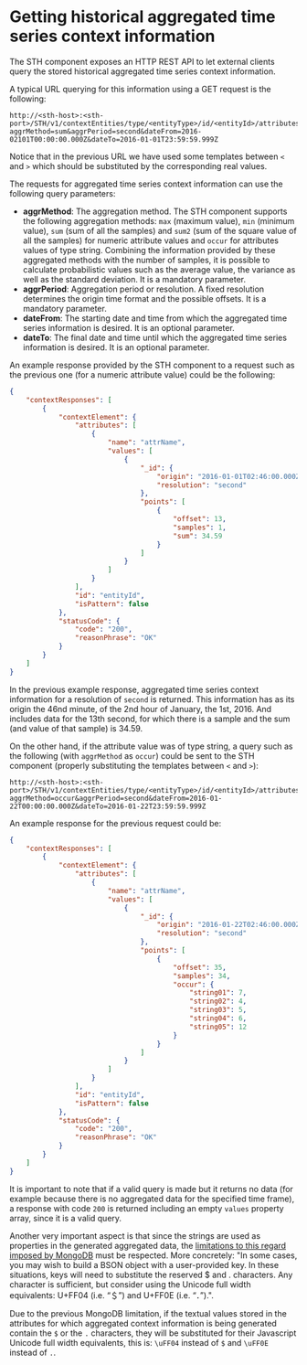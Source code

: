 # Getting historical aggregated time series context information

The STH component exposes an HTTP REST API to let external clients query the stored historical aggregated time series context information.

A typical URL querying for this information using a GET request is the following:

```
http://<sth-host>:<sth-port>/STH/v1/contextEntities/type/<entityType>/id/<entityId>/attributes/<attrName>?aggrMethod=sum&aggrPeriod=second&dateFrom=2016-02101T00:00:00.000Z&dateTo=2016-01-01T23:59:59.999Z
```

Notice that in the previous URL we have used some templates between `<` and `>` which should be substituted by the corresponding real values.

The requests for aggregated time series context information can use the following query parameters:

* **aggrMethod**: The aggregation method. The STH component supports the following aggregation methods: `max` (maximum value), `min` (minimum value), `sum` (sum of all the samples) and `sum2` (sum of the square value of all the samples) for numeric attribute values and `occur` for attributes values of type string. Combining the information provided by these aggregated methods with the number of samples, it is possible to calculate probabilistic values such as the average value, the variance as well as the standard deviation. It is a mandatory parameter.
* **aggrPeriod**: Aggregation period or resolution. A fixed resolution determines the origin time format and the possible offsets. It is a mandatory parameter.
* **dateFrom**: The starting date and time from which the aggregated time series information is desired. It is an optional parameter.
* **dateTo**: The final date and time until which the aggregated time series information is desired. It is an optional parameter.

An example response provided by the STH component to a request such as the previous one (for a numeric attribute value) could be the following:
```json
{
    "contextResponses": [
        {
            "contextElement": {
                "attributes": [
                    {
                        "name": "attrName",
                        "values": [
                            {
                                "_id": {
                                    "origin": "2016-01-01T02:46:00.000Z",
                                    "resolution": "second"
                                },
                                "points": [
                                    {
                                        "offset": 13,
                                        "samples": 1,
                                        "sum": 34.59
                                    }
                                ]
                            }
                        ]
                    }
                ],
                "id": "entityId",
                "isPattern": false
            },
            "statusCode": {
                "code": "200",
                "reasonPhrase": "OK"
            }
        }
    ]
}
```

In the previous example response, aggregated time series context information for a resolution of `second` is returned. This information has as its origin the 46nd minute, of the 2nd hour of January, the 1st, 2016. And includes data for the 13th second, for which there is a sample and the sum (and value of that sample) is 34.59.

On the other hand, if the attribute value was of type string, a query such as the following (with `aggrMethod` as `occur`) could be sent to the STH component (properly substituting the templates between `<` and `>`):

```
http://<sth-host>:<sth-port>/STH/v1/contextEntities/type/<entityType>/id/<entityId>/attributes/<attrName>?aggrMethod=occur&aggrPeriod=second&dateFrom=2016-01-22T00:00:00.000Z&dateTo=2016-01-22T23:59:59.999Z
```

An example response for the previous request could be:
```json
{
    "contextResponses": [
        {
            "contextElement": {
                "attributes": [
                    {
                        "name": "attrName",
                        "values": [
                            {
                                "_id": {
                                    "origin": "2016-01-22T02:46:00.000Z",
                                    "resolution": "second"
                                },
                                "points": [
                                    {
                                        "offset": 35,
                                        "samples": 34,
                                        "occur": {
                                            "string01": 7,
                                            "string02": 4,
                                            "string03": 5,
                                            "string04": 6,
                                            "string05": 12
                                        }
                                    }
                                ]
                            }
                        ]
                    }
                ],
                "id": "entityId",
                "isPattern": false
            },
            "statusCode": {
                "code": "200",
                "reasonPhrase": "OK"
            }
        }
    ]
}
```

It is important to note that if a valid query is made but it returns no data (for example because there is no aggregated data for the specified time frame), a response with code `200` is returned including an empty `values` property array, since it is a valid
query.

Another very important aspect is that since the strings are used as properties in the generated aggregated data, the [limitations to this regard imposed by MongoDB](https://docs.mongodb.org/manual/faq/developers/#dollar-sign-operator-escaping) must be respected. More concretely: "In some cases, you may wish to build a BSON object with a user-provided key. In these situations, keys will need to substitute the reserved $ and . characters. Any character is sufficient, but consider using the Unicode full width equivalents: U+FF04 (i.e. “＄”) and U+FF0E (i.e. “．”).".

Due to the previous MongoDB limitation, if the textual values stored in the attributes for which aggregated context information is being generated contain the `$` or the `.` characters, they will be substituted for their Javascript Unicode full width equivalents, this is: `\uFF04` instead of `$` and `\uFF0E` instead of `.`.
